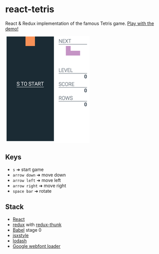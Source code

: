 # react-tetris
React &amp; Redux implementation of the famous Tetris game. [Play with the demo!](http://gcedo.github.io/react-tetris/)

![Demo](demo.gif)

## Keys
- `s` ➜ start game
- `arrow down` ➜  move down
- `arrow left` ➜ move left
- `arrow right` ➜ move right
- `space bar` ➜ rotate

## Stack
- [React](https://github.com/facebook/react)
- [redux](https://github.com/rackt/redux) with [redux-thunk](https://github.com/gaearon/redux-thunk)
- [Babel](https://github.com/babel/babel) stage 0
- [jsxstyle](https://github.com/petehunt/jsxstyle)
- [lodash](https://github.com/lodash/lodash)
- [Google webfont loader](https://github.com/typekit/webfontloader)


